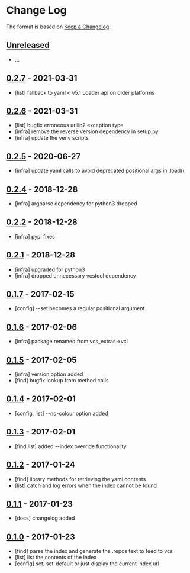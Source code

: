 # Change Log

The format is based on [Keep a Changelog](http://keepachangelog.com/).

## [Unreleased]
* ...

## [0.2.7] - 2021-03-31
- [list] fallback to yaml < v5.1 Loader api on older platforms

## [0.2.6] - 2021-03-31
- [list] bugfix erroneous urllib2 exception type
- [infra] remove the reverse version dependency in setup.py
- [infra] update the venv scripts

## [0.2.5] - 2020-06-27
- [infra] update yaml calls to avoid deprecated positional args in .load()

## [0.2.4] - 2018-12-28
- [infra] argparse dependency for python3 dropped

## [0.2.2] - 2018-12-28
- [infra] pypi fixes

## [0.2.1] - 2018-12-28
- [infra] upgraded for python3
- [infra] dropped unnecessary vcstool dependency

## [0.1.7] - 2017-02-15
- [config] --set becomes a regular positional argument

## [0.1.6] - 2017-02-06
- [infra] package renamed from vcs_extras->vci

## [0.1.5] - 2017-02-05
- [infra] version option added
- [find] bugfix lookup from method calls

## [0.1.4] - 2017-02-01
- [config, list] --no-colour option added

## [0.1.3] - 2017-02-01
- [find,list] added --index override functionality

## [0.1.2] - 2017-01-24
- [find] library methods for retrieving the yaml contents
- [list] catch and log errors when the index cannot be found

## [0.1.1] - 2017-01-23
- [docs] changelog added

## [0.1.0] - 2017-01-23
- [find] parse the index and generate the .repos text to feed to vcs
- [list] list the contents of the index
- [config] set, set-default or just display the current index url

[Unreleased]: https://github.com/stonier/vci/compare/0.2.7...HEAD
[0.2.7]: https://github.com/stonier/vci/compare/0.2.6...0.2.7
[0.2.6]: https://github.com/stonier/vci/compare/0.2.5...0.2.6
[0.2.5]: https://github.com/stonier/vci/compare/0.2.4...0.2.5
[0.2.4]: https://github.com/stonier/vci/compare/0.2.2...0.2.4
[0.2.2]: https://github.com/stonier/vci/compare/0.2.1...0.2.2
[0.2.1]: https://github.com/stonier/vci/compare/0.1.7...0.2.1
[0.1.7]: https://github.com/stonier/vci/compare/0.1.6...0.1.7
[0.1.6]: https://github.com/stonier/vci/compare/0.1.5...0.1.6
[0.1.5]: https://github.com/stonier/vci/compare/0.1.4...0.1.5
[0.1.4]: https://github.com/stonier/vci/compare/0.1.3...0.1.4
[0.1.3]: https://github.com/stonier/vci/compare/0.1.2...0.1.3
[0.1.2]: https://github.com/stonier/vci/compare/0.1.1...0.1.2
[0.1.1]: https://github.com/stonier/vci/compare/0.1.0...0.1.1
[0.1.0]: https://github.com/stonier/vci/compare/c838ad46f0ffde6a9d030cbf0c91653bf5fd48e6...0.1.0
